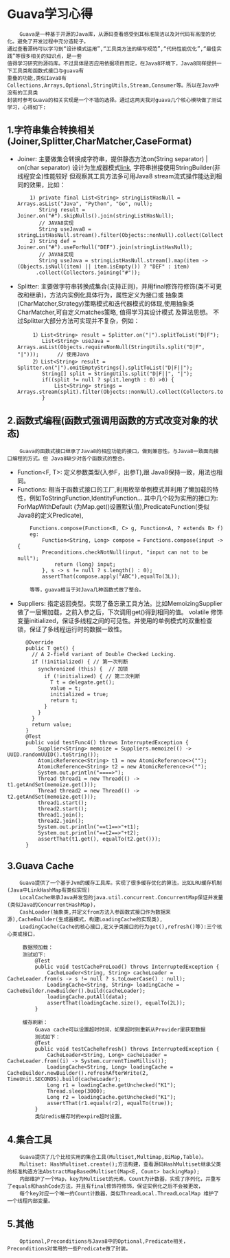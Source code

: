 # Guava学习心得
		Guava是一种基于开源的Java库，从源码查看感受到其标准简洁以及对代码有高度的优化。避免了开发过程中充分造轮子。
	通过查看源码可以学习到“设计模式运用”,“工具类方法的编写规范”,“代码性能优化”,“最佳实践”等很多相关的知识点，是一套
	值得学习研究的源码库。不过具体是否应用依据项目而定，在Java8环境下，Java8同样提供一下工具类和函数式接口与guava有
	重叠的功能,类似Iava8有Collections,Arrays,Optional,StringUtils,Stream,Consumer等。所以在Java中没有的工具类
	封装时参考Guava的相关实现是一个不错的选择。通过这两天我对guava几个核心模块做了测试学习，心得如下:

## 1.字符串集合转换相关(Joiner,Splitter,CharMatcher,CaseFormat)
  - Joiner: 主要做集合转换成字符串，提供静态方法on(String separator) | on(char separator) 
		  设计为生成器模式[link](https://projectlombok.org/api/lombok/experimental/Builder.html),
		  字符串拼接使用StringBuilder(非线程安全)性能较好
		  但观察其工具方法多可用Java8 stream流式操作能达到相同的效果，比如：
	```text
        1) private final List<String> stringListHasNull = Arrays.asList("Java", "Python", "Go", null);
           String result = Joiner.on("#").skipNulls().join(stringListHasNull);
           // JAVA8实现
           String useJava8 = stringListHasNull.stream().filter(Objects::nonNull).collect(Collectors.joining("#")); 
        2) String def = Joiner.on("#").useForNull("DEF").join(stringListHasNull);
           // JAVA8实现
           String useJava = stringListHasNull.stream().map(item -> (Objects.isNull(item) || item.isEmpty()) ? "DEF" : item)
          .collect(Collectors.joining("#"));
    ```
  - Splitter: 主要做字符串转换成集合(支持正则)，并用final修饰符修饰(类不可更改和继承)，方法内实例化具体行为，属性定义为接口或
              抽象类(CharMatcher,Strategy)策略模式和迭代器模式的体现,使用抽象类CharMatcher,可自定义matches策略, 值得学习其设计模式
              及算法思想。
              不过Splitter大部分方法可实现并不复杂，例如：
    ```text
         1）List<String> result = Splitter.on("|").splitToList("D|F");
            List<String> useJava = Arrays.asList(Objects.requireNonNull(StringUtils.split("D|F", "|")));      // 使用Java
         2）List<String> result = Splitter.on("|").omitEmptyStrings().splitToList("D|F||");
            String[] split = StringUtils.split("D|F||", "|");
            if((split != null ? split.length : 0) >0) {
                List<String> strings = Arrays.stream(split).filter(Objects::nonNull).collect(Collectors.toList());
            }
    ```
##	2.函数式编程(函数式强调用函数的方式改变对象的状态)
		Guava的函数式接口继承了Java8的相应功能的接口，做到兼容性。与Java8一致面向接口编程的方式。但 Java8缺少对各个函数式的整合。
  - Function<F, T>: 定义参数类型(入参F，出参T),跟 Java8保持一致，用法也相同。
  - Functions: 相当于函数式接口的工厂,利用枚举单例模式并利用了懒加载的特性，例如ToStringFunction,IdentityFunction...
			其中几个较为实用的接口为: ForMapWithDefault (为Map.get()设置默认值),PredicateFunction(类似Java8的定义Predicate),
	```text		
        Functions.compose(Function<B, C> g, Function<A, ? extends B> f)
        eg: 
            Function<String, Long> compose = Functions.compose(input -> {
            Preconditions.checkNotNull(input, "input can not to be null");
                return (long) input;
            }, s -> s != null ? s.length() : 0);
            assertThat(compose.apply("ABC"),equalTo(3L));
	     		
	    等等，guava相当于对Java几种函数式做了整合。
	``` 
  -	Suppliers: 指定返回类型。实现了备忘录工具方法。比如MemoizingSupplier做了一层懒加载，之前入参之后，下次调用get()得到相同的值。
	    	volatile 修饰 变量initialized，保证多线程之间的可见性。并使用的单例模式的双重检查锁，保证了多线程运行时的数据一致性。
  ```text
        @Override
        public T get() {
          // A 2-field variant of Double Checked Locking.
          if (!initialized) { // 第一次判断
            synchronized (this) {  // 加锁
              if (!initialized) { // 第二次判断
                T t = delegate.get();
                value = t;
                initialized = true;
                return t;
              }
            }
          }
          return value;
        }
        @Test
        public void testFunc4() throws InterruptedException {
            Supplier<String> memoize = Suppliers.memoize(() -> UUID.randomUUID().toString());
            AtomicReference<String> t1 = new AtomicReference<>("");
            AtomicReference<String> t2 = new AtomicReference<>("");
            System.out.println("====>");
            Thread thread1 = new Thread(() -> t1.getAndSet(memoize.get()));
            Thread thread2 = new Thread(() -> t2.getAndSet(memoize.get()));
            thread1.start();
            thread2.start();
            thread1.join();
            thread2.join();
            System.out.println("==t1==>"+t1);
            System.out.println("==t2==>"+t2);
            assertThat(t1.get(), equalTo(t2.get()));
        }
  ```
       
       
##  3.Guava Cache
        Guava提供了一个基于Jvm的缓存工具库。实现了很多缓存优化的算法，比如LRU缓存机制(Java中LinkHashMap有类似实现)
        LocalCache继承Java并发包的java.util.concurrent.ConcurrentMap保证并发量(类似Java的ConcurrentHashMap)，
        CashLoader(抽象类,并定义from方法入参函数式接口作为数据来源),CacheBuilder(生成器模式，构建LoadingCache的实现类),
        LoadingCache(Cache的核心接口,定义子类接口的行为get(),refresh()等):三个核心类或接口，
       
   ```text
        数据预加载：
        测试如下:
            @Test
            public void testCachePreLoad() throws InterruptedException {
                CacheLoader<String, String> cacheLoader = CacheLoader.from(s -> s != null ? s.toLowerCase() : null);
                LoadingCache<String, String> loadingCache = CacheBuilder.newBuilder().build(cacheLoader);
                loadingCache.putAll(data);
                assertThat(loadingCache.size(), equalTo(2L));
            }
      
        缓存刷新：
            Guava cache可以设置超时时间，如果超时则重新从Provider里获取数据
            测试如下： 
            @Test
            public void testCacheRefresh() throws InterruptedException {
                CacheLoader<String, Long> cacheLoader = CacheLoader.from((i) -> System.currentTimeMillis());
                LoadingCache<String, Long> loadingCache = CacheBuilder.newBuilder().refreshAfterWrite(2, TimeUnit.SECONDS).build(cacheLoader);
                Long r1 = loadingCache.getUnchecked("K1");
                Thread.sleep(3000);
                Long r2 = loadingCache.getUnchecked("K1");
                assertThat(r1.equals(r2), equalTo(true));
            }
            类似redis缓存时的expire超时设置。
   ```
##  4.集合工具
        Guava提供了几个比较实用的集合工具(Multiset,Multimap,BiMap,Table)。
        Multiset: HashMultiset.create();方法构建，查看源码HashMultiset继承父类的标准构造方法AbstractMapBasedMultiset(Map<E, Count> backingMap);
        内部维护了一个Map，key为Multiset的元素，Count为计数器，实现了序列化，并重写了equals和hashCode方法，并且有final修饰符修饰，保证实例化之后不会被更改，
        每个key对应一个唯一的Count计数器，类似ThreadLocal.ThreadLocalMap 维护了一个线程内部变量。
##  5.其他
        Optional,Preconditions与Java8中的Optional,Predicate相关，Preconditions对常用的一些Predicate做了封装。


